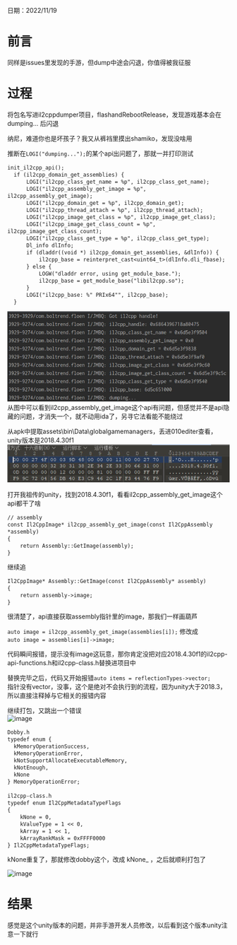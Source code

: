 日期：2022/11/19

# 前言
  同样是issues里发现的手游，但dump中途会闪退，你值得被我征服
    
# 过程
  将包名写进il2cppdumper项目，flashandRebootRelease，发现游戏基本会在 dumping... 后闪退  
  
  纳尼，难道你也是坏孩子？我又从裤裆里摸出shamiko，发现没啥用
  
  推断在```LOGI("dumping...");```的某个api出问题了，那就一并打印测试
  ```
  init_il2cpp_api();
    if (il2cpp_domain_get_assemblies) {
        LOGI("il2cpp_class_get_name = %p", il2cpp_class_get_name);
        LOGI("il2cpp_assembly_get_image = %p", il2cpp_assembly_get_image);
        LOGI("il2cpp_domain_get = %p", il2cpp_domain_get);
        LOGI("il2cpp_thread_attach = %p", il2cpp_thread_attach);
        LOGI("il2cpp_image_get_class = %p", il2cpp_image_get_class);
        LOGI("il2cpp_image_get_class_count = %p", il2cpp_image_get_class_count);
        LOGI("il2cpp_class_get_type = %p", il2cpp_class_get_type);
        Dl_info dlInfo;
        if (dladdr((void *) il2cpp_domain_get_assemblies, &dlInfo)) {
            il2cpp_base = reinterpret_cast<uint64_t>(dlInfo.dli_fbase);
        } else {
            LOGW("dladdr error, using get_module_base.");
            il2cpp_base = get_module_base("libil2cpp.so");
        }
        LOGI("il2cpp_base: %" PRIx64"", il2cpp_base);
    }
  ```
  
  ![image](img/Fantasy/01.jpg)  
  从图中可以看到il2cpp_assembly_get_image这个api有问题，但感觉并不是api隐藏的问题，才消失一个，就不动用ida了，另寻它法看能不能绕过

  从apk中提取assets\bin\Data\globalgamemanagers，丢进010editer查看，unity版本是2018.4.30f1
  ![image](img/Fantasy/02.jpg)   
  
    
  打开我祖传的unity，找到2018.4.30f1，看看il2cpp_assembly_get_image这个api都干了啥  
```
// assembly
const Il2CppImage* il2cpp_assembly_get_image(const Il2CppAssembly *assembly)
{
    return Assembly::GetImage(assembly);
}
```
继续追  
```
Il2CppImage* Assembly::GetImage(const Il2CppAssembly* assembly)
{
    return assembly->image;
}
```
很清楚了，api直接获取assembly指针里的image，那我们一样画葫芦  

```auto image = il2cpp_assembly_get_image(assemblies[i]);```  修改成  
 ```auto image = assemblies[i]->image;```

代码瞬间报错，提示没有image这玩意，那你肯定没把对应2018.4.30f1的il2cpp-api-functions.h和il2cpp-class.h替换进项目中

替换完毕之后，代码又开始报错```auto items = reflectionTypes->vector;```  
指针没有vector，没事，这个是绝对不会执行到的流程，因为unity大于2018.3，所以直接注释掉与它相关的报错内容

继续打包，又跳出一个错误  
![image](img/Fantasy/03.jpg)  
```
Dobby.h
typedef enum {
  kMemoryOperationSuccess,
  kMemoryOperationError,
  kNotSupportAllocateExecutableMemory,
  kNotEnough,
  kNone
} MemoryOperationError;

il2cpp-class.h
typedef enum Il2CppMetadataTypeFlags
{
    kNone = 0,
    kValueType = 1 << 0,
    kArray = 1 << 1,
    kArrayRankMask = 0xFFFF0000
} Il2CppMetadataTypeFlags;
```
kNone重复了，那就修改dobby这个，改成 kNone_ ，之后就顺利打包了

![image](img/Fantasy/04.jpg)  

# 结果
感觉是这个unity版本的问题，并非手游开发人员修改，以后看到这个版本unity注意一下就行
